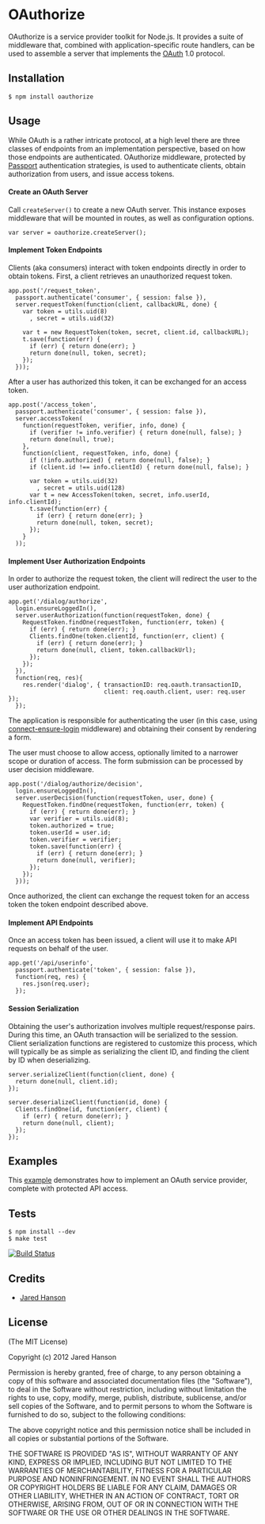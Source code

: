 # OAuthorize

OAuthorize is a service provider toolkit for Node.js.  It provides a suite of
middleware that, combined with application-specific route handlers, can be used
to assemble a server that implements the [OAuth](http://tools.ietf.org/html/rfc5849)
1.0 protocol.

## Installation

    $ npm install oauthorize

## Usage

While OAuth is a rather intricate protocol, at a high level there are three
classes of endpoints from an implementation perspective, based on how those
endpoints are authenticated.  OAuthorize middleware, protected by [Passport](http://passportjs.org/)
authentication strategies, is used to authenticate clients, obtain authorization
from users, and issue access tokens.

#### Create an OAuth Server

Call `createServer()` to create a new OAuth server.  This instance exposes
middleware that will be mounted in routes, as well as configuration options.

    var server = oauthorize.createServer();

#### Implement Token Endpoints

Clients (aka consumers) interact with token endpoints directly in order to
obtain tokens.  First, a client retrieves an unauthorized request token.

    app.post('/request_token',
      passport.authenticate('consumer', { session: false }),
      server.requestToken(function(client, callbackURL, done) {
        var token = utils.uid(8)
          , secret = utils.uid(32)

        var t = new RequestToken(token, secret, client.id, callbackURL);
        t.save(function(err) {
          if (err) { return done(err); }
          return done(null, token, secret);
        });
      }));

After a user has authorized this token, it can be exchanged for an access token.

    app.post('/access_token',
      passport.authenticate('consumer', { session: false }),
      server.accessToken(
        function(requestToken, verifier, info, done) {
          if (verifier != info.verifier) { return done(null, false); }
          return done(null, true);
        },
        function(client, requestToken, info, done) {
          if (!info.authorized) { return done(null, false); }
          if (client.id !== info.clientId) { return done(null, false); }

          var token = utils.uid(32)
            , secret = utils.uid(128)
          var t = new AccessToken(token, secret, info.userId, info.clientId);
          t.save(function(err) {
            if (err) { return done(err); }
            return done(null, token, secret);
          });
        }
      ));

#### Implement User Authorization Endpoints

In order to authorize the request token, the client will redirect the user to
the user authorization endpoint.

    app.get('/dialog/authorize',
      login.ensureLoggedIn(),
      server.userAuthorization(function(requestToken, done) {
        RequestToken.findOne(requestToken, function(err, token) {
          if (err) { return done(err); }
          Clients.findOne(token.clientId, function(err, client) {
            if (err) { return done(err); }
            return done(null, client, token.callbackUrl);
          });
        });
      }),
      function(req, res){
        res.render('dialog', { transactionID: req.oauth.transactionID,
                               client: req.oauth.client, user: req.user });
      });

The application is responsible for authenticating the user (in this case, using
[connect-ensure-login](https://github.com/jaredhanson/connect-ensure-login) middleware)
and obtaining their consent by rendering a form.

The user must choose to allow access, optionally limited to a narrower scope or
duration of access.  The form submission can be processed by user decision
middleware.

    app.post('/dialog/authorize/decision',
      login.ensureLoggedIn(),
      server.userDecision(function(requestToken, user, done) {
        RequestToken.findOne(requestToken, function(err, token) {
          if (err) { return done(err); }
          var verifier = utils.uid(8);
          token.authorized = true;
          token.userId = user.id;
          token.verifier = verifier;
          token.save(function(err) {
            if (err) { return done(err); }
            return done(null, verifier);
          });
        });
      }));

Once authorized, the client can exchange the request token for an access token
the token endpoint described above.

#### Implement API Endpoints

Once an access token has been issued, a client will use it to make API requests
on behalf of the user.

    app.get('/api/userinfo', 
      passport.authenticate('token', { session: false }),
      function(req, res) {
        res.json(req.user);
      });

#### Session Serialization

Obtaining the user's authorization involves multiple request/response pairs.
During this time, an OAuth transaction will be serialized to the session.
Client serialization functions are registered to customize this process, which
will typically be as simple as serializing the client ID, and finding the client
by ID when deserializing.

    server.serializeClient(function(client, done) {
      return done(null, client.id);
    });

    server.deserializeClient(function(id, done) {
      Clients.findOne(id, function(err, client) {
        if (err) { return done(err); }
        return done(null, client);
      });
    });

## Examples

This [example](https://github.com/jaredhanson/oauthorize/tree/master/examples/express2) demonstrates
how to implement an OAuth service provider, complete with protected API access.

## Tests

    $ npm install --dev
    $ make test

[![Build Status](https://secure.travis-ci.org/jaredhanson/oauthorize.png)](http://travis-ci.org/jaredhanson/oauthorize)

## Credits

  - [Jared Hanson](http://github.com/jaredhanson)

## License

(The MIT License)

Copyright (c) 2012 Jared Hanson

Permission is hereby granted, free of charge, to any person obtaining a copy of
this software and associated documentation files (the "Software"), to deal in
the Software without restriction, including without limitation the rights to
use, copy, modify, merge, publish, distribute, sublicense, and/or sell copies of
the Software, and to permit persons to whom the Software is furnished to do so,
subject to the following conditions:

The above copyright notice and this permission notice shall be included in all
copies or substantial portions of the Software.

THE SOFTWARE IS PROVIDED "AS IS", WITHOUT WARRANTY OF ANY KIND, EXPRESS OR
IMPLIED, INCLUDING BUT NOT LIMITED TO THE WARRANTIES OF MERCHANTABILITY, FITNESS
FOR A PARTICULAR PURPOSE AND NONINFRINGEMENT. IN NO EVENT SHALL THE AUTHORS OR
COPYRIGHT HOLDERS BE LIABLE FOR ANY CLAIM, DAMAGES OR OTHER LIABILITY, WHETHER
IN AN ACTION OF CONTRACT, TORT OR OTHERWISE, ARISING FROM, OUT OF OR IN
CONNECTION WITH THE SOFTWARE OR THE USE OR OTHER DEALINGS IN THE SOFTWARE.
